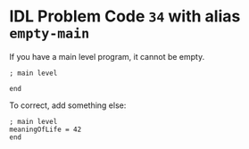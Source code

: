# IDL Problem Code `34` with alias `empty-main`

<!--@include: ./severity/execution_error.md-->

If you have a main level program, it cannot be empty.

```idl
; main level

end
```

To correct, add something else:

```idl
; main level
meaningOfLife = 42
end
```
